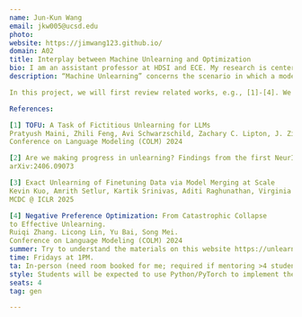 ```yaml
---
name: Jun-Kun Wang
email: jkw005@ucsd.edu
photo: 
website: https://jimwang123.github.io/
domain: A02
title: Interplay between Machine Unlearning and Optimization
bio: I am an assistant professor at HDSI and ECE. My research is centered around optimization and its connections with statistics and machine learning.
description: “Machine Unlearning” concerns the scenario in which a model trained by an algorithm on a dataset is updated to respond to a request to "delete" certain sample points used in its training. The motivation arises due to the recent success of Large Language Models (LLMs) and other foundation models that are potentially trained on large corpora of data, some of which might contain copyrighted data points. Developing methods to tackle this problem has become an urgent need, partially due to recent regulations such as the EU's *Right to be Forgotten*.

In this project, we will first review related works, e.g., [1]-[4]. We will then consider developing our own methods. Students working on this project will be required to implement and conduct comprehensive experiments to test the proposed methods using Python/PyTorch.

References:

[1] TOFU: A Task of Fictitious Unlearning for LLMs
Pratyush Maini, Zhili Feng, Avi Schwarzschild, Zachary C. Lipton, J. Zico Kolter.
Conference on Language Modeling (COLM) 2024

[2] Are we making progress in unlearning? Findings from the first NeurIPS unlearning competition. Triantafillou et al.
arXiv:2406.09073

[3] Exact Unlearning of Finetuning Data via Model Merging at Scale
Kevin Kuo, Amrith Setlur, Kartik Srinivas, Aditi Raghunathan, Virginia Smith.
MCDC @ ICLR 2025

[4] Negative Preference Optimization: From Catastrophic Collapse
to Effective Unlearning.
Ruiqi Zhang. Licong Lin, Yu Bai, Song Mei.
Conference on Language Modeling (COLM) 2024
summer: Try to understand the materials on this website https://unlearning-challenge.github.io/. We will test our algorithms by following the experimental setup and the datasets detailed on this site.  
time: Fridays at 1PM. 
ta: In-person (need room booked for me; required if mentoring >4 students in-person)
style: Students will be expected to use Python/PyTorch to implement their algorithms (and should be able to code).
seats: 4
tag: gen

---
```

